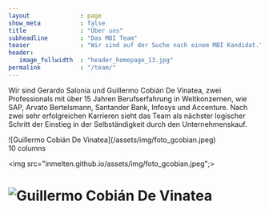 ```yaml
---
layout              : page
show_meta           : false
title               : "Über uns"
subheadline         : "Das MBI Team"
teaser              : "Wir sind auf der Suche nach einem MBI Kandidat."
header:
   image_fullwidth  : "header_homepage_13.jpg"
permalink           : "/team/"
---
```

Wir sind Gerardo Salonia und Guillermo Cobián De Vinatea, zwei Professionals mit über 15 Jahren Berufserfahrung 
in Weltkonzernen, wie SAP, Arvato Bertelsmann, Santander Bank, Infosys und Accenture. Nach zwei sehr erfolgreichen 
Karrieren sieht das Team als nächster logischer Schritt der Einstieg in der Selbständigkeit durch den Unternehmenskauf.

<div class="show-for-small">
<div class="row">
   <div class="small-2 columns">![Guillermo Cobián De Vinatea](/assets/img/foto_gcobian.jpeg)</div>
   <div class="small-10 columns">10 columns</div>
   

   
   
<img src="inmelten.github.io/assets/img/foto_gcobian.jpeg";>
# ![Guillermo Cobián De Vinatea](/assets/img/foto_gcobian.jp/eg)

